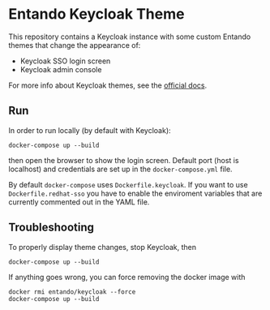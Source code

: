 # Entando Keycloak Theme
This repository contains a Keycloak instance with some custom Entando themes that change the appearance of:

* Keycloak SSO login screen
* Keycloak admin console

For more info about Keycloak themes, see the [official docs](https://www.keycloak.org/docs/latest/server_development/#_themes).

## Run
In order to run locally (by default with Keycloak):

```
docker-compose up --build
```

then open the browser to show the login screen. Default port (host is localhost) and credentials are set up in the `docker-compose.yml` file.

By default `docker-compose` uses `Dockerfile.keycloak`. If you want to use `Dockerfile.redhat-sso` you have to enable the enviroment variables that are currently commented out in the YAML file.

## Troubleshooting
To properly display theme changes, stop Keycloak, then

```
docker-compose up --build
```

If anything goes wrong, you can force removing the docker image with 

```
docker rmi entando/keycloak --force
docker-compose up --build
```
